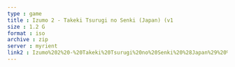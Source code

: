 ```yaml
---
type : game
title : Izumo 2 - Takeki Tsurugi no Senki (Japan) (v1
size : 1.2 G
format : iso
archive : zip
server : myrient
link2 : Izumo%202%20-%20Takeki%20Tsurugi%20no%20Senki%20%28Japan%29%20%28v1.01%29
---
```

